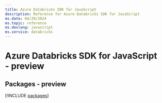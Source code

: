 ```yaml
---
title: Azure Databricks SDK for JavaScript
description: Reference for Azure Databricks SDK for JavaScript
ms.date: 04/29/2024
ms.topic: reference
ms.devlang: javascript
ms.service: databricks
---
```

# Azure Databricks SDK for JavaScript - preview
## Packages - preview
[!INCLUDE [packages](databricks-index.md)]